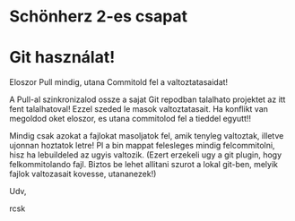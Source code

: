 Schönherz 2-es csapat
=====================

Git használat!
==============


Eloszor Pull mindig, utana Commitold fel a valtoztatasaidat!

A Pull-al szinkronizalod ossze a sajat Git repodban talalhato projektet az itt fent talalhatoval!
Ezzel szeded le masok valtoztatasait. Ha konflikt van megoldod oket eloszor, es utana commitolod fel a tieddel egyutt!!

Mindig csak azokat a fajlokat masoljatok fel, amik tenyleg valtoztak, illetve ujonnan hoztatok letre! Pl a bin 
mappat felesleges mindig felcommitolni, hisz ha lebuildeled az ugyis valtozik. (Ezert erzekeli ugy a git plugin, hogy
felkommitolando fajl. Biztos be lehet allitani szurot a lokal git-ben, melyik fajlok valtozasait kovesse, utananezek!)

Udv,

rcsk
